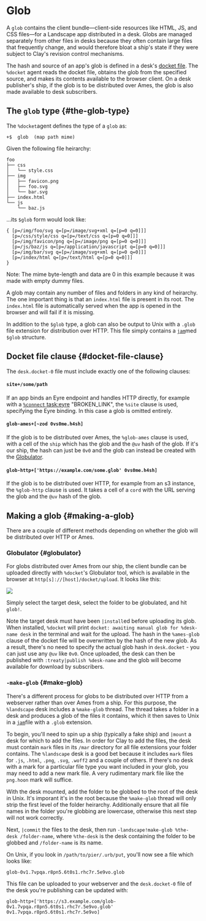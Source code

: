 # Glob

A `glob` contains the client bundle—client-side resources like HTML, JS, and CSS files—for a Landscape app distributed in a desk. Globs are managed separately from other files in desks because they often contain large files that frequently change, and would therefore bloat a ship's state if they were subject to Clay's revision control mechanisms.

The hash and source of an app's glob is defined in a desk's [docket file](docket.md). The `%docket` agent reads the docket file, obtains the glob from the specified source, and makes its contents available to the browser client. On a desk publisher's ship, if the glob is to be distributed over Ames, the glob is also made available to desk subscribers.

## The `glob` type {#the-glob-type}

The `%docket`agent defines the type of a `glob` as:

```hoon
+$  glob  (map path mime)
```

Given the following file heirarchy:

```
foo
├── css
│   └── style.css
├── img
│   ├── favicon.png
│   ├── foo.svg
│   └── bar.svg
├── index.html
└── js
    └── baz.js
```

...its `$glob` form would look like:

```hoon
{ [p=/img/foo/svg q=[p=/image/svg+xml q=[p=0 q=0]]]
  [p=/css/style/css q=[p=/text/css q=[p=0 q=0]]]
  [p=/img/favicon/png q=[p=/image/png q=[p=0 q=0]]]
  [p=/js/baz/js q=[p=/application/javascript q=[p=0 q=0]]]
  [p=/img/bar/svg q=[p=/image/svg+xml q=[p=0 q=0]]]
  [p=/index/html q=[p=/text/html q=[p=0 q=0]]]
}
```

Note: The mime byte-length and data are 0 in this example because it was made with empty dummy files.

A glob may contain any number of files and folders in any kind of heirarchy. The one important thing is that an `index.html` file is present in its root. The `index.html` file is automatically served when the app is opened in the browser and will fail if it is missing.

In addition to the `$glob` type, a glob can also be output to Unix with a `.glob` file extension for distribution over HTTP. This file simply contains a [`jam`](../../../../hoon/reference/stdlib/2p.md#jam)med `$glob` structure.

## Docket file clause {#docket-file-clause}

The `desk.docket-0` file must include exactly one of the following clauses:

#### `site+/some/path`

If an app binds an Eyre endpoint and handles HTTP directly, for example with a [`%connect` task:eyre](../../../../system/kernel/eyre/reference/tasks.md#connect) "BROKEN_LINK", the `%site` clause is used, specifying the Eyre binding. In this case a glob is omitted entirely.

#### `glob-ames+[~zod 0vs0me.h4sh]`

If the glob is to be distributed over Ames, the `%glob-ames` clause is used, with a cell of the `ship` which has the glob and the `@uv` hash of the glob. If it's our ship, the hash can just be `0v0` and the glob can instead be created with the [Globulator](#globulator).

#### `glob-http+['https://example.com/some.glob' 0vs0me.h4sh]`

If the glob is to be distributed over HTTP, for example from an s3 instance, the `%glob-http` clause is used. It takes a cell of a `cord` with the URL serving the glob and the `@uv` hash of the glob.

## Making a glob {#making-a-glob}

There are a couple of different methods depending on whether the glob will be distributed over HTTP or Ames.

### Globulator {#globulator}

For globs distributed over Ames from our ship, the client bundle can be uploaded directly with `%docket`'s Globulator tool, which is available in the browser at `http[s]://[host]/docket/upload`. It looks like this:

![](https://media.urbit.org/docs/userspace/dist/globulator.png)

Simply select the target desk, select the folder to be globulated, and hit `glob!`.

Note the target desk must have been `|install`ed before uploading its glob. When installed, `%docket` will print `docket: awaiting manual glob for %desk-name desk` in the terminal and wait for the upload. The hash in the `%ames-glob` clause of the docket file will be overwritten by the hash of the new glob. As a result, there's no need to specify the actual glob hash in `desk.docket` - you can just use any `@uv` like `0v0`. Once uploaded, the desk can then be published with `:treaty|publish %desk-name` and the glob will become available for download by subscribers.

### `-make-glob` {#make-glob}

There's a different process for globs to be distributed over HTTP from a webserver rather than over Ames from a ship. For this purpose, the `%landscape` desk includes a `%make-glob` thread. The thread takes a folder in a desk and produces a glob of the files it contains, which it then saves to Unix in a [`jam`](../../../../hoon/reference/stdlib/2p.md#jam)file with a `.glob` extension.

To begin, you'll need to spin up a ship (typically a fake ship) and `|mount` a desk for which to add the files. In order for Clay to add the files, the desk must contain `mark` files in its `/mar` directory for all file extensions your folder contains. The `%landscape` desk is a good bet because it includes `mark` files for `.js`, `.html`, `.png`, `.svg`, `.woff2` and a couple of others. If there's no desk with a mark for a particular file type you want included in your glob, you may need to add a new mark file. A very rudimentary mark file like the `png.hoon` mark will suffice.

With the desk mounted, add the folder to be globbed to the root of the desk in Unix. It's imporant it's in the root because the `%make-glob` thread will only strip the first level of the folder heirarchy. Additionally ensure that all file names in the folder you're globbing are lowercase, otherwise this next step will not work correctly.

Next, `|commit` the files to the desk, then run `-landscape!make-glob %the-desk /folder-name`, where `%the-desk` is the desk containing the folder to be globbed and `/folder-name` is its name.

On Unix, if you look in `/path/to/pier/.urb/put`, you'll now see a file which looks like:

```
glob-0v1.7vpqa.r8pn5.6t0s1.rhc7r.5e9vo.glob
```

This file can be uploaded to your webserver and the `desk.docket-0` file of the desk you're publishing can be updated with:

```hoon
glob-http+['https://s3.example.com/glob-0v1.7vpqa.r8pn5.6t0s1.rhc7r.5e9vo.glob' 0v1.7vpqa.r8pn5.6t0s1.rhc7r.5e9vo]
```

